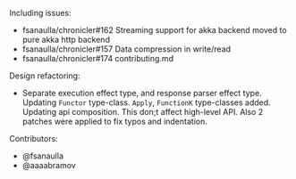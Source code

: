 Including issues:
- fsanaulla/chronicler#162 Streaming support for akka backend moved to pure akka http backend
- fsanaulla/chronicler#157 Data compression in write/read
- fsanaulla/chronicler#174 contributing.md

Design refactoring:
- Separate execution effect type, and response parser effect type. Updating `Functor` type-class. 
`Apply`, `FunctionK` type-classes added.
Updating api composition. This don;t affect high-level API.
Also 2 patches were applied to fix typos and indentation.

Contributors:
- @fsanaulla
- @aaaabramov